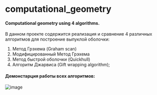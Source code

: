 # computational_geometry
#### Computational geometry using 4 algorithms.

В данном проекте содержится реализация и сравнение 4 различных алгоритмов для построение выпуклой оболочки:
1) Метод Грэхема (Graham scan)
2) Модифицированный Метод Грэхема
3) Метод быстрой оболочки (Quickhull)
4) Алгоритм Джарвиса (Gift wrapping algorithm);

#### Демонстарция работы всех алгоритмов:
![image](https://github.com/user-attachments/assets/393dccfe-c924-4fb6-be57-1b6ba2df4704)
